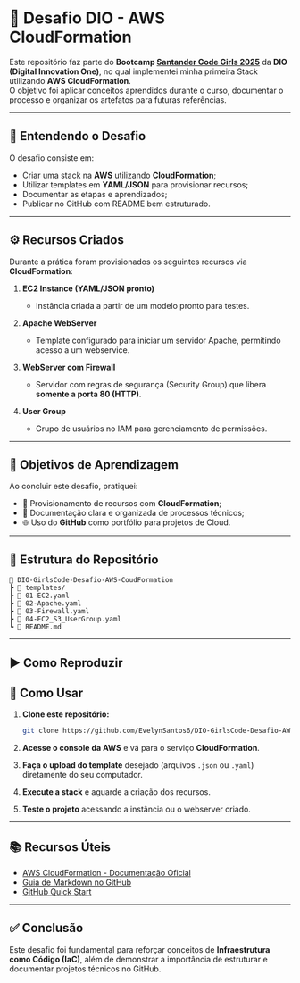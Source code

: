 # 🚀 Desafio DIO - AWS CloudFormation  

Este repositório faz parte do **Bootcamp [Santander Code Girls 2025](https://web.dio.me/track/santander-code-girls-2025)** da **DIO (Digital Innovation One)**, no qual implementei minha primeira Stack utilizando **AWS CloudFormation**.  
O objetivo foi aplicar conceitos aprendidos durante o curso, documentar o processo e organizar os artefatos para futuras referências.  

---

## 📌 Entendendo o Desafio
O desafio consiste em:
- Criar uma stack na **AWS** utilizando **CloudFormation**;
- Utilizar templates em **YAML/JSON** para provisionar recursos;
- Documentar as etapas e aprendizados;
- Publicar no GitHub com README bem estruturado.

---

## ⚙️ Recursos Criados

Durante a prática foram provisionados os seguintes recursos via **CloudFormation**:

1. **EC2 Instance (YAML/JSON pronto)**  
   - Instância criada a partir de um modelo pronto para testes.  

2. **Apache WebServer**  
   - Template configurado para iniciar um servidor Apache, permitindo acesso a um webservice.  

3. **WebServer com Firewall**  
   - Servidor com regras de segurança (Security Group) que libera **somente a porta 80 (HTTP)**.  

4. **User Group**  
   - Grupo de usuários no IAM para gerenciamento de permissões.  

---

## 📝 Objetivos de Aprendizagem
Ao concluir este desafio, pratiquei:
- 🚀 Provisionamento de recursos com **CloudFormation**;
- 📑 Documentação clara e organizada de processos técnicos;
- 🌐 Uso do **GitHub** como portfólio para projetos de Cloud.  

---

## 📂 Estrutura do Repositório

```
📁 DIO-GirlsCode-Desafio-AWS-CoudFormation
┣ 📁 templates/
┣ 📜 01-EC2.yaml
┣ 📜 02-Apache.yaml
┣ 📜 03-Firewall.yaml
┣ 📜 04-EC2_S3_UserGroup.yaml
┗ 📜 README.md
```
---

## ▶️ Como Reproduzir

## 🚀 Como Usar

1.  **Clone este repositório:**
    ```bash
    git clone https://github.com/EvelynSantos6/DIO-GirlsCode-Desafio-AWS-CoudFormation.git
    ```

2.  **Acesse o console da AWS** e vá para o serviço **CloudFormation**.

3.  **Faça o upload do template** desejado (arquivos `.json` ou `.yaml`) diretamente do seu computador.

4.  **Execute a stack** e aguarde a criação dos recursos.

5.  **Teste o projeto** acessando a instância ou o webserver criado.

---

## 📚 Recursos Úteis

* [AWS CloudFormation - Documentação Oficial](https://aws.amazon.com/cloudformation/resources/templates/)
* [Guia de Markdown no GitHub](https://guides.github.com/features/mastering-markdown/)
* [GitHub Quick Start](https://docs.github.com/en/get-started/on-your-own/about-github)

---

## ✅ Conclusão

Este desafio foi fundamental para reforçar conceitos de **Infraestrutura como Código (IaC)**, além de demonstrar a importância de estruturar e documentar projetos técnicos no GitHub.
